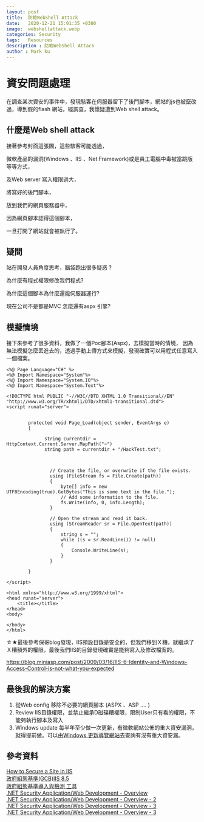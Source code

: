 ```yaml
---
layout: post
title:  防範WebShell Attack
date:   2020-12-21 15:01:35 +0300
image:  webshellattack.webp
categories: Security
tags:   Resources
description : 防範WebShell Attack
author : Mark ku
---
```


# 資安問題處理
在調查某次資安的事件中，發現駭客在伺服器留下了後門腳本，網站的js也被竄改過，導到假的flash 網站，經調查，我懷疑遭到Web shell attack。

## 什麼是Web shell attack

接著參考封面這張圖，這些駭客可能透過，

微軟產品的漏洞(Windows 、IIS 、Net Framework)或是員工電腦中毒被當跳版等等方式，

及Web server 寫入權限過大，

將寫好的後門腳本，

放到我們的網頁服務器中，

因為網頁腳本認得這個腳本，

一旦打開了網站就會被執行了。

## 疑問

站在開發人員角度思考，腦袋跑出很多疑惑 ?

為什麼有程式權限修改我們程式?

為什麼這個腳本為什麼還能伺服器運行?  

現在公司不是都是MVC 怎麼還有aspx 引擎?

## 模擬情境
接下來參考了很多資料，我做了一個Poc腳本(Aspx)，去模擬當時的情境，
因為無法模擬怎麼丟進去的，透過手動上傳方式來模擬，發現確實可以用程式任意寫入一個檔案。

```
<%@ Page Language="C#" %>
<%@ Import Namespace="System"%>
<%@ Import Namespace="System.IO"%>
<%@ Import Namespace="System.Text"%>

<!DOCTYPE html PUBLIC "-//W3C//DTD XHTML 1.0 Transitional//EN" "http://www.w3.org/TR/xhtml1/DTD/xhtml1-transitional.dtd">
<script runat="server">


        protected void Page_Load(object sender, EventArgs e)
        {
			
			  string currentdir =  HttpContext.Current.Server.MapPath("~")
              string path = currentdir + "/HackTest.txt";


            
                // Create the file, or overwrite if the file exists.
                using (FileStream fs = File.Create(path))
                {
                    byte[] info = new UTF8Encoding(true).GetBytes("This is some text in the file.");
                    // Add some information to the file.
                    fs.Write(info, 0, info.Length);
                }

                // Open the stream and read it back.
                using (StreamReader sr = File.OpenText(path))
                {
                    string s = "";
                    while ((s = sr.ReadLine()) != null)
                    {
                        Console.WriteLine(s);
                    }
                }
			
		}

</script>

<html xmlns="http://www.w3.org/1999/xhtml">
<head runat="server">
    <title></title>
</head>
<body>

</body>
</html>
```

☆★最後參考保哥blog發現，IIS預設目錄是安全的，但我們移到Ｘ糟，就繼承了Ｘ糟額外的權限，最後我們IIS的目錄發現確實是能夠寫入及修改檔案的。

<https://blog.miniasp.com/post/2009/03/16/IIS-6-Identity-and-Windows-Access-Control-is-not-what-you-expected>

## 最後我的解決方案
1. 從Web config 移除不必要的網頁腳本 (ASPX 、ASP .... )
1. Review IIS目錄權限，並禁止繼承D磁碟糟權限，限制User只有看的權限，不能夠執行腳本及寫入
1. Windows update 每半年至少做一次更新，有微軟網站公佈的重大資安漏洞，就得提前做。可以由[Windows 更新導覽網站](https://msrc.microsoft.com/update-guide)去查詢有沒有重大資安漏。

## 參考資料 
[How to Secure a Site in IIS](https://www.liquidweb.com/kb/how-to-secure-a-site-in-iis/)  
[政府組態基準(GCB)IIS 8.5](https://download.nccst.nat.gov.tw/attachfilegcb/02.108%E5%B9%B4GCB%E5%AF%A6%E4%BD%9C%E7%A0%94%E7%BF%92%E6%B4%BB%E5%8B%95_Microsoft%20IIS%208.5%E7%B5%84%E6%85%8B%E8%A8%AD%E5%AE%9A%E8%88%87%E5%AF%A6%E4%BD%9C%E7%B7%B4%E7%BF%92v1.0_1081111.pdf)  
[政府組態基準導入與檢測 工具](https://www.4mosan.com/product/gcb-tw.php)  
[.NET Security Application/Web Development - Overview](https://www.slideshare.net/chentientsai/net-security-applicationweb-development-overview)  
[.NET Security Application/Web Development - Overview - 2](https://www.slideshare.net/chentientsai/net-security-applicationweb-development-part-ii)  
[.NET Security Application/Web Development - Overview - 3](https://www.slideshare.net/chentientsai/net-security-applicationweb-development-part-iii)  
[.NET Security Application/Web Development - Overview - 3](https://www.slideshare.net/chentientsai/net-security-applicationweb-development-part-iv-129410445)  


